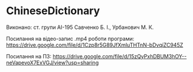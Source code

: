 # ChineseDictionary
Виконано: ст. групи АІ-195 Савченко Б. І., Урбанович М. К.

Посилання на відео-запис .mp4 роботи програми:
https://drive.google.com/file/d/1Czp8r5G89JfXmluTHTnN-bDvqiZC945Z

Посилання на ПЗ:
https://drive.google.com/file/d/15zQyPxhDBUM3hOY--neVapevoX7ExVGJ/view?usp=sharing

